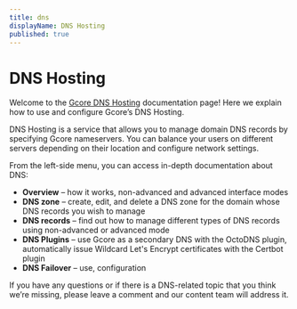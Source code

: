 ```yaml
---
title: dns
displayName: DNS Hosting
published: true
---
```

# DNS Hosting

Welcome to the <a href="https://gcore.com/dns" target="_blank">Gcore DNS Hosting</a> documentation page! Here we explain how to use and configure Gcore’s DNS Hosting.

DNS Hosting is a service that allows you to manage domain DNS records by specifying Gcore nameservers. You can balance your users on different servers depending on their location and configure network settings.

From the left-side menu, you can access in-depth documentation about DNS:

- **Overview** – how it works, non-advanced and advanced interface modes
- **DNS zone** – create, edit, and delete a DNS zone for the domain whose DNS records you wish to manage
- **DNS records** – find out how to manage different types of DNS records using non-advanced or advanced mode
- **DNS Plugins** – use Gcore as a secondary DNS with the OctoDNS plugin, automatically issue Wildcard Let's Encrypt certificates with the Certbot plugin
- **DNS Failover** – use, configuration

If you have any questions or if there is a DNS-related topic that you think we’re missing, please leave a comment and our content team will address it.
